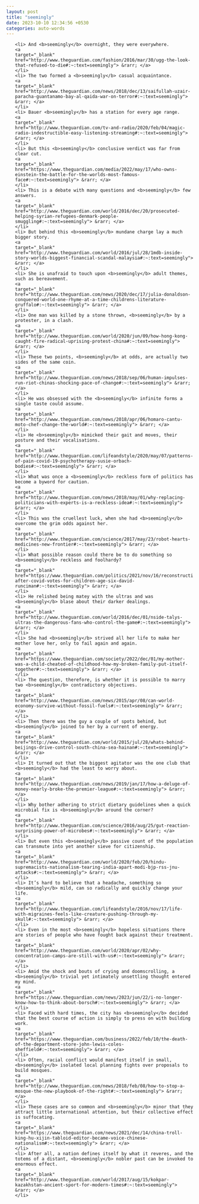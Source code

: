 ```yaml
---
layout: post
title: "seemingly"
date: 2023-10-10 12:34:56 +0530
categories: auto-words
---
```

<ol>

    <li> And <b>seemingly</b> overnight, they were everywhere.
    <a 
    target="_blank" 
    href="http://www.theguardian.com/fashion/2016/mar/30/ugg-the-look-that-refused-to-die#:~:text=seemingly"> &rarr; </a>
    </li>
    <li> The two formed a <b>seemingly</b> casual acquaintance.
    <a 
    target="_blank" 
    href="http://www.theguardian.com/news/2018/dec/13/saifullah-uzair-paracha-guantanamo-bay-al-qaida-war-on-terror#:~:text=seemingly"> &rarr; </a>
    </li>
    <li> Bauer <b>seemingly</b> has a station for every age range.
    <a 
    target="_blank" 
    href="http://www.theguardian.com/tv-and-radio/2020/feb/04/magic-radio-indestructible-easy-listening-streaming#:~:text=seemingly"> &rarr; </a>
    </li>
    <li> But this <b>seemingly</b> conclusive verdict was far from clear cut.
    <a 
    target="_blank" 
    href="https://www.theguardian.com/media/2022/may/17/who-owns-einstein-the-battle-for-the-worlds-most-famous-face#:~:text=seemingly"> &rarr; </a>
    </li>
    <li> This is a debate with many questions and <b>seemingly</b> few answers.
    <a 
    target="_blank" 
    href="http://www.theguardian.com/world/2016/dec/20/prosecuted-helping-syrian-refugees-denmark-people-smuggling#:~:text=seemingly"> &rarr; </a>
    </li>
    <li> But behind this <b>seemingly</b> mundane charge lay a much bigger story.
    <a 
    target="_blank" 
    href="http://www.theguardian.com/world/2016/jul/28/1mdb-inside-story-worlds-biggest-financial-scandal-malaysia#:~:text=seemingly"> &rarr; </a>
    </li>
    <li> She is unafraid to touch upon <b>seemingly</b> adult themes, such as bereavement.
    <a 
    target="_blank" 
    href="http://www.theguardian.com/news/2020/dec/17/julia-donaldson-conquered-world-one-rhyme-at-a-time-childrens-literature-gruffalo#:~:text=seemingly"> &rarr; </a>
    </li>
    <li> One man was killed by a stone thrown, <b>seemingly</b> by a protester, in a clash.
    <a 
    target="_blank" 
    href="http://www.theguardian.com/world/2020/jun/09/how-hong-kong-caught-fire-radical-uprising-protest-china#:~:text=seemingly"> &rarr; </a>
    </li>
    <li> These two points, <b>seemingly</b> at odds, are actually two sides of the same coin.
    <a 
    target="_blank" 
    href="http://www.theguardian.com/news/2018/sep/06/human-impulses-run-riot-chinas-shocking-pace-of-change#:~:text=seemingly"> &rarr; </a>
    </li>
    <li> He was obsessed with the <b>seemingly</b> infinite forms a single taste could assume.
    <a 
    target="_blank" 
    href="http://www.theguardian.com/news/2018/apr/06/homaro-cantu-moto-chef-change-the-world#:~:text=seemingly"> &rarr; </a>
    </li>
    <li> He <b>seemingly</b> mimicked their gait and moves, their posture and their vocalisations.
    <a 
    target="_blank" 
    href="http://www.theguardian.com/lifeandstyle/2020/may/07/patterns-of-pain-covid-19-psychotherapy-susie-orbach-bodies#:~:text=seemingly"> &rarr; </a>
    </li>
    <li> What was once a <b>seemingly</b> reckless form of politics has become a byword for caution.
    <a 
    target="_blank" 
    href="http://www.theguardian.com/news/2018/may/01/why-replacing-politicians-with-experts-is-a-reckless-idea#:~:text=seemingly"> &rarr; </a>
    </li>
    <li> This was the cruellest luck, when she had <b>seemingly</b> overcome the grim odds against her.
    <a 
    target="_blank" 
    href="http://www.theguardian.com/science/2017/may/23/robot-hearts-medicines-new-frontier#:~:text=seemingly"> &rarr; </a>
    </li>
    <li> What possible reason could there be to do something so <b>seemingly</b> reckless and foolhardy?
    <a 
    target="_blank" 
    href="https://www.theguardian.com/politics/2021/nov/16/reconstruction-after-covid-votes-for-children-age-six-david-runciman#:~:text=seemingly"> &rarr; </a>
    </li>
    <li> He relished being matey with the ultras and was <b>seemingly</b> blase about their darker dealings.
    <a 
    target="_blank" 
    href="http://www.theguardian.com/world/2016/dec/01/nside-talys-ultras-the-dangerous-fans-who-control-the-game#:~:text=seemingly"> &rarr; </a>
    </li>
    <li> She had <b>seemingly</b> strived all her life to make her mother love her, only to fail again and again.
    <a 
    target="_blank" 
    href="https://www.theguardian.com/society/2022/dec/01/my-mother-was-a-child-cheated-of-childhood-how-my-broken-family-put-itself-together#:~:text=seemingly"> &rarr; </a>
    </li>
    <li> The question, therefore, is whether it is possible to marry two <b>seemingly</b> contradictory objectives.
    <a 
    target="_blank" 
    href="http://www.theguardian.com/news/2015/apr/08/can-world-economy-survive-without-fossil-fuels#:~:text=seemingly"> &rarr; </a>
    </li>
    <li> Then there was the guy a couple of spots behind, but <b>seemingly</b> joined to her by a current of energy.
    <a 
    target="_blank" 
    href="http://www.theguardian.com/world/2015/jul/28/whats-behind-beijings-drive-control-south-china-sea-hainan#:~:text=seemingly"> &rarr; </a>
    </li>
    <li> It turned out that the biggest agitator was the one club that <b>seemingly</b> had the least to worry about.
    <a 
    target="_blank" 
    href="http://www.theguardian.com/news/2019/jan/17/how-a-deluge-of-money-nearly-broke-the-premier-league#:~:text=seemingly"> &rarr; </a>
    </li>
    <li> Why bother adhering to strict dietary guidelines when a quick microbial fix is <b>seemingly</b> around the corner?
    <a 
    target="_blank" 
    href="http://www.theguardian.com/science/2016/aug/25/gut-reaction-surprising-power-of-microbes#:~:text=seemingly"> &rarr; </a>
    </li>
    <li> But even this <b>seemingly</b> passive count of the population can transmute into yet another sieve for citizenship.
    <a 
    target="_blank" 
    href="http://www.theguardian.com/world/2020/feb/20/hindu-supremacists-nationalism-tearing-india-apart-modi-bjp-rss-jnu-attacks#:~:text=seemingly"> &rarr; </a>
    </li>
    <li> It’s hard to believe that a headache, something so <b>seemingly</b> mild, can so radically and quickly change your life.
    <a 
    target="_blank" 
    href="http://www.theguardian.com/lifeandstyle/2016/nov/17/life-with-migraines-feels-like-creature-pushing-through-my-skull#:~:text=seemingly"> &rarr; </a>
    </li>
    <li> Even in the most <b>seemingly</b> hopeless situations there are stories of people who have fought back against their treatment.
    <a 
    target="_blank" 
    href="http://www.theguardian.com/world/2020/apr/02/why-concentration-camps-are-still-with-us#:~:text=seemingly"> &rarr; </a>
    </li>
    <li> Amid the shock and bouts of crying and doomscrolling, a <b>seemingly</b> trivial yet intimately unsettling thought entered my mind.
    <a 
    target="_blank" 
    href="https://www.theguardian.com/news/2023/jun/22/i-no-longer-know-how-to-think-about-borsch#:~:text=seemingly"> &rarr; </a>
    </li>
    <li> Faced with hard times, the city has <b>seemingly</b> decided that the best course of action is simply to press on with building work.
    <a 
    target="_blank" 
    href="https://www.theguardian.com/business/2022/feb/10/the-death-of-the-department-store-john-lewis-coles-sheffield#:~:text=seemingly"> &rarr; </a>
    </li>
    <li> Often, racial conflict would manifest itself in small, <b>seemingly</b> isolated local planning fights over proposals to build mosques.
    <a 
    target="_blank" 
    href="http://www.theguardian.com/news/2018/feb/08/how-to-stop-a-mosque-the-new-playbook-of-the-right#:~:text=seemingly"> &rarr; </a>
    </li>
    <li> These cases are so common and <b>seemingly</b> minor that they attract little international attention, but their collective effect is suffocating.
    <a 
    target="_blank" 
    href="https://www.theguardian.com/news/2021/dec/14/china-troll-king-hu-xijin-tabloid-editor-became-voice-chinese-nationalism#:~:text=seemingly"> &rarr; </a>
    </li>
    <li> After all, a nation defines itself by what it reveres, and the totems of a distant, <b>seemingly</b> nobler past can be invoked to enormous effect.
    <a 
    target="_blank" 
    href="http://www.theguardian.com/world/2017/aug/15/kokpar-kazakhstan-ancient-sport-for-modern-times#:~:text=seemingly"> &rarr; </a>
    </li>